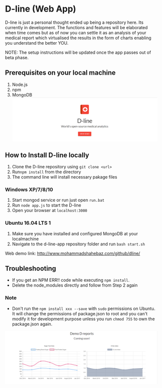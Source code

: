 # D-line (Web App)

D-line is just a personal thought ended up being a repository here. Its currently in development. The functions and features will be elaborated when time comes but as of now you can settle it as an analysis of your medical report which virtualised the results in the form of charts enabling you understand the better YOU.

NOTE: The setup instructions will be updated once the app passes out of beta phase. 

## Prerequisites on your local machine 
1. Node.js
2. npm
3. MongoDB 
![Alt text](dl.png "D-line") 

## How to Install D-line locally
1. Clone the D-line repository using `git clone <url>`
2. Run`npm install` from the directory
3. The command line will install necessary pakage files



### Windows XP/7/8/10
1. Start mongod service or run just open `run.bat`
2. Run `node app.js` to start the D-line
3. Open your browser at `localhost:3000`

### Ubuntu 16.04 LTS 1
1. Make sure you have installed and configured MongoDB at your localmachine
2. Navigate to the d-line-app repository folder and run `bash start.sh`

Web demo link: http://www.mohammadshahebaz.com/github/dline/

## Troubleshooting
- If you get an NPM ERR!! code while executing `npm install`. 
- Delete the node_modules directly and follow from Step 2 again


### Note
- Don't run the `npm install xxx --save` with `sudo` permissions on Ubuntu. It will change the permissions of package.json to root and you can't modify it for development purpose unless you run `chmod 755` to own the package.json again. 

![Alt text](dep.png "D reports")

